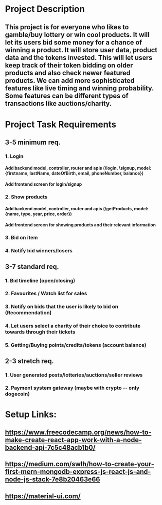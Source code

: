 #  Project Description
## This project is for everyone who likes to gamble/buy lottery or win cool products. It will let its users bid some money for a chance of winning a product. It will store user data, product data and the tokens invested. This will let users keep track of their token bidding on older products and also check newer featured products. We can add more sophisticated features like live timing and winning probability. Some features can be different types of transactions like auctions/charity.

#  Project Task Requirements
## 3-5 minimum req.
### 1. Login 
#### Add backend model, controller, router and apis (\login, \signup, model: {firstname, lastName, dateOfBirth, email, phoneNumber, balance})
#### Add frontend screen for login/signup

### 2. Show products
#### Add backend model, controller, router and apis (\getProducts, model: {name, type, year, price, order})
#### Add frontend screen for showing products and their relevant information 

### 3. Bid on item
### 4. Notify bid winners/losers


## 3-7 standard req.
### 1. Bid timeline (open/closing)
### 2. Favourites / Watch list for sales
### 3. Notify on bids that the user is likely to bid on (Recommendation)
### 4. Let users select a charity of their choice to contribute towards through their tickets
### 5. Getting/Buying points/credits/tokens (account balance)

## 2-3 stretch req.
### 1. User generated posts/lotteries/auctions/seller reviews
### 2. Payment system gateway (maybe with crypto -- only dogecoin)


#  Setup Links:
## https://www.freecodecamp.org/news/how-to-make-create-react-app-work-with-a-node-backend-api-7c5c48acb1b0/
## https://medium.com/swlh/how-to-create-your-first-mern-mongodb-express-js-react-js-and-node-js-stack-7e8b20463e66
## https://material-ui.com/
